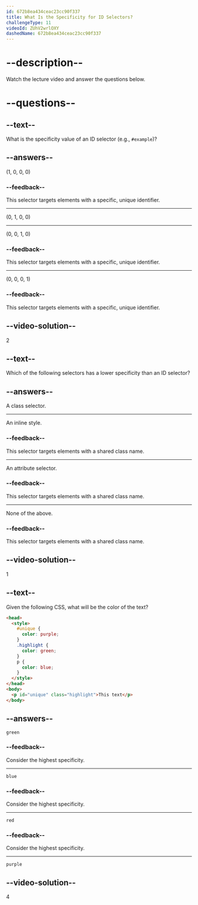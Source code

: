 ```yaml
---
id: 672b8ea434ceac23cc90f337
title: What Is the Specificity for ID Selectors?
challengeType: 11
videoId: ZUhV2wrlOXY
dashedName: 672b8ea434ceac23cc90f337
---
```


# --description--

Watch the lecture video and answer the questions below.

# --questions--

## --text--

What is the specificity value of an ID selector (e.g., `#example`)?

## --answers--

(1, 0, 0, 0)

### --feedback--

This selector targets elements with a specific, unique identifier.

---

(0, 1, 0, 0)

---

(0, 0, 1, 0)

### --feedback--

This selector targets elements with a specific, unique identifier.

---

(0, 0, 0, 1)

### --feedback--

This selector targets elements with a specific, unique identifier.

## --video-solution--

2

## --text--

Which of the following selectors has a lower specificity than an ID selector?

## --answers--

A class selector.

---

An inline style.

### --feedback--

This selector targets elements with a shared class name.

---

An attribute selector.

### --feedback--

This selector targets elements with a shared class name.

---

None of the above.

### --feedback--

This selector targets elements with a shared class name.

## --video-solution--

1

## --text--

Given the following CSS, what will be the color of the text?

```html
<head>
  <style>
    #unique {
      color: purple;
    }
    .highlight {
      color: green;
    }
    p {
      color: blue;
    }
  </style>
</head>
<body>
  <p id="unique" class="highlight">This text</p>
</body>
```

## --answers--

`green`

### --feedback--

Consider the highest specificity.

---

`blue`

### --feedback--

Consider the highest specificity.

---

`red`

### --feedback--

Consider the highest specificity.

---

`purple`

## --video-solution--

4
